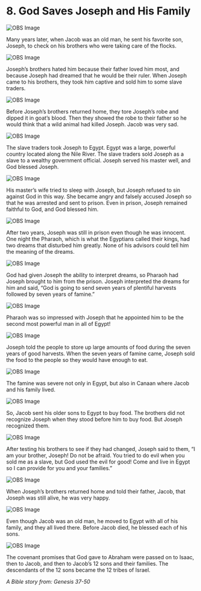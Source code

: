 # 8. God Saves Joseph and His Family

![OBS Image](https://cdn.door43.org/obs/jpg/360px/obs-en-08-01.jpg)

Many years later, when Jacob was an old man, he sent his favorite son, Joseph, to check on his brothers who were taking care of the flocks.

![OBS Image](https://cdn.door43.org/obs/jpg/360px/obs-en-08-02.jpg)

Joseph’s brothers hated him because their father loved him most, and because Joseph had dreamed that he would be their ruler. When Joseph came to his brothers, they took him captive and sold him to some slave traders.

![OBS Image](https://cdn.door43.org/obs/jpg/360px/obs-en-08-03.jpg)

Before Joseph’s brothers returned home, they tore Joseph’s robe and dipped it in goat’s blood. Then they showed the robe to their father so he would think that a wild animal had killed Joseph. Jacob was very sad.

![OBS Image](https://cdn.door43.org/obs/jpg/360px/obs-en-08-04.jpg)

The slave traders took Joseph to Egypt. Egypt was a large, powerful country located along the Nile River. The slave traders sold Joseph as a slave to a wealthy government official. Joseph served his master well, and God blessed Joseph.

![OBS Image](https://cdn.door43.org/obs/jpg/360px/obs-en-08-05.jpg)

His master’s wife tried to sleep with Joseph, but Joseph refused to sin against God in this way. She became angry and falsely accused Joseph so that he was arrested and sent to prison. Even in prison, Joseph remained faithful to God, and God blessed him.

![OBS Image](https://cdn.door43.org/obs/jpg/360px/obs-en-08-06.jpg)

After two years, Joseph was still in prison even though he was innocent. One night the Pharaoh, which is what the Egyptians called their kings, had two dreams that disturbed him greatly. None of his advisors could tell him the meaning of the dreams.

![OBS Image](https://cdn.door43.org/obs/jpg/360px/obs-en-08-07.jpg)

God had given Joseph the ability to interpret dreams, so Pharaoh had Joseph brought to him from the prison. Joseph interpreted the dreams for him and said, “God is going to send seven years of plentiful harvests followed by seven years of famine.”

![OBS Image](https://cdn.door43.org/obs/jpg/360px/obs-en-08-08.jpg)

Pharaoh was so impressed with Joseph that he appointed him to be the second most powerful man in all of Egypt!

![OBS Image](https://cdn.door43.org/obs/jpg/360px/obs-en-08-09.jpg)

Joseph told the people to store up large amounts of food during the seven years of good harvests. When the seven years of famine came, Joseph sold the food to the people so they would have enough to eat.

![OBS Image](https://cdn.door43.org/obs/jpg/360px/obs-en-08-10.jpg)

The famine was severe not only in Egypt, but also in Canaan where Jacob and his family lived.

![OBS Image](https://cdn.door43.org/obs/jpg/360px/obs-en-08-11.jpg)

So, Jacob sent his older sons to Egypt to buy food. The brothers did not recognize Joseph when they stood before him to buy food. But Joseph recognized them.

![OBS Image](https://cdn.door43.org/obs/jpg/360px/obs-en-08-12.jpg)

After testing his brothers to see if they had changed, Joseph said to them, “I am your brother, Joseph! Do not be afraid. You tried to do evil when you sold me as a slave, but God used the evil for good! Come and live in Egypt so I can provide for you and your families.”

![OBS Image](https://cdn.door43.org/obs/jpg/360px/obs-en-08-13.jpg)

When Joseph’s brothers returned home and told their father, Jacob, that Joseph was still alive, he was very happy.

![OBS Image](https://cdn.door43.org/obs/jpg/360px/obs-en-08-14.jpg)

Even though Jacob was an old man, he moved to Egypt with all of his family, and they all lived there. Before Jacob died, he blessed each of his sons.

![OBS Image](https://cdn.door43.org/obs/jpg/360px/obs-en-08-15.jpg)

The covenant promises that God gave to Abraham were passed on to Isaac, then to Jacob, and then to Jacob’s 12 sons and their families. The descendants of the 12 sons became the 12 tribes of Israel.

_A Bible story from: Genesis 37-50_
